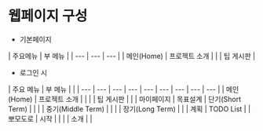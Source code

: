 # 웹페이지 구성

* 기본페이지

| 주요메뉴 | 부 메뉴 |
| --- | --- | --- |
| 메인\(Home\) | 프로젝트 소개 |
|  | 팁 게시판 |

* 로그인 시

| 주요 메뉴 | 부 메뉴 |  |
| --- | --- | --- | --- | --- | --- | --- | --- | --- |
| 메인\(Home\) | 프로젝트 소개  |  |
|  | 팁 게시판 |  |
| 마이페이지 | 목표설계  | 단기\(Short Term\) |
|  |  | 중기\(Middle Term\) |
|  |  | 장기\(Long Term\) |
|  | 계획 | TODO List |
| 뽀모도로 | 시작 |  |
|  | 소개 |  |

